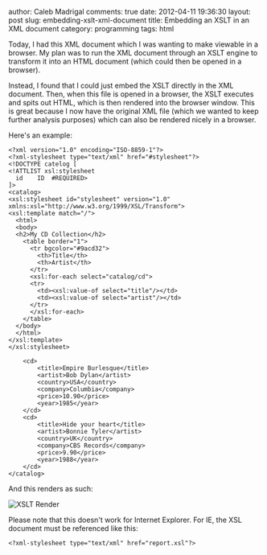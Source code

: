 author: Caleb Madrigal
comments: true
date: 2012-04-11 19:36:30
layout: post
slug: embedding-xslt-xml-document
title: Embedding an XSLT in an XML document
category: programming
tags: html

Today, I had this XML document which I was wanting to make viewable in a browser.  My plan was to run the XML document through an XSLT engine to transform it into an HTML document (which could then be opened in a browser).

Instead, I found that I could just embed the XSLT directly in the XML document.  Then, when this file is opened in a browser, the XSLT executes and spits out HTML, which is then rendered into the browser window.  This is great because I now have the original XML file (which we wanted to keep further analysis purposes) which can also be rendered nicely in a browser.

Here's an example:


    <?xml version="1.0" encoding="ISO-8859-1"?>
    <?xml-stylesheet type="text/xml" href="#stylesheet"?>
    <!DOCTYPE catelog [
    <!ATTLIST xsl:stylesheet
      id    ID  #REQUIRED>
    ]>
    <catalog>
    <xsl:stylesheet id="stylesheet" version="1.0" xmlns:xsl="http://www.w3.org/1999/XSL/Transform">
    <xsl:template match="/">
      <html>
      <body>
      <h2>My CD Collection</h2>
        <table border="1">
          <tr bgcolor="#9acd32">
            <th>Title</th>
            <th>Artist</th>
          </tr>
          <xsl:for-each select="catalog/cd">
          <tr>
            <td><xsl:value-of select="title"/></td>
            <td><xsl:value-of select="artist"/></td>
          </tr>
          </xsl:for-each>
        </table>
      </body>
      </html>
    </xsl:template>
    </xsl:stylesheet>
 
        <cd>
            <title>Empire Burlesque</title>
            <artist>Bob Dylan</artist>
            <country>USA</country>
            <company>Columbia</company>
            <price>10.90</price>
            <year>1985</year>
        </cd>
        <cd>
            <title>Hide your heart</title>
            <artist>Bonnie Tyler</artist>
            <country>UK</country>
            <company>CBS Records</company>
            <price>9.90</price>
            <year>1988</year>
        </cd>
    </catalog>


And this renders as such:

![XSLT Render](/images/embedded_xslt_screenshot.png)

Please note that this doesn't work for Internet Explorer.  For IE, the XSL document must be referenced like this:

    <?xml-stylesheet type="text/xml" href="report.xsl"?>


